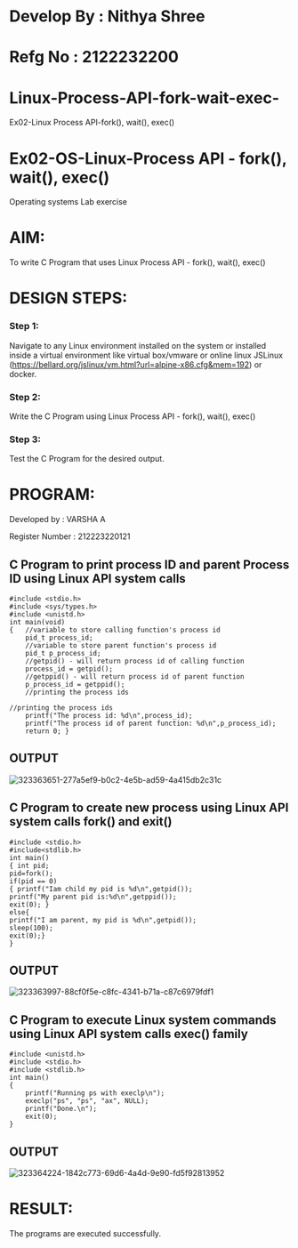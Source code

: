 # Develop By : Nithya Shree
# Refg No : 2122232200
# Linux-Process-API-fork-wait-exec-
Ex02-Linux Process API-fork(), wait(), exec()
# Ex02-OS-Linux-Process API - fork(), wait(), exec()
Operating systems Lab exercise


# AIM:
To write C Program that uses Linux Process API - fork(), wait(), exec()

# DESIGN STEPS:

### Step 1:

Navigate to any Linux environment installed on the system or installed inside a virtual environment like virtual box/vmware or online linux JSLinux (https://bellard.org/jslinux/vm.html?url=alpine-x86.cfg&mem=192) or docker.

### Step 2:

Write the C Program using Linux Process API - fork(), wait(), exec()

### Step 3:

Test the C Program for the desired output. 

# PROGRAM:

Developed by : VARSHA A

Register Number : 212223220121

## C Program to print process ID and parent Process ID using Linux API system calls
~~~
#include <stdio.h>
#include <sys/types.h>
#include <unistd.h>
int main(void)
{	//variable to store calling function's process id
	pid_t process_id;
	//variable to store parent function's process id
	pid_t p_process_id;
	//getpid() - will return process id of calling function
	process_id = getpid();
	//getppid() - will return process id of parent function
	p_process_id = getppid();
	//printing the process ids

//printing the process ids
	printf("The process id: %d\n",process_id);
	printf("The process id of parent function: %d\n",p_process_id);
	return 0; }
~~~

## OUTPUT
![323363651-277a5ef9-b0c2-4e5b-ad59-4a415db2c31c](https://github.com/user-attachments/assets/33384d49-bf8b-4820-a747-0af2f8058d1c)



## C Program to create new process using Linux API system calls fork() and exit()
~~~
#include <stdio.h>
#include<stdlib.h>
int main()
{ int pid; 
pid=fork(); 
if(pid == 0) 
{ printf("Iam child my pid is %d\n",getpid()); 
printf("My parent pid is:%d\n",getppid()); 
exit(0); } 
else{ 
printf("I am parent, my pid is %d\n",getpid()); 
sleep(100); 
exit(0);} 
}
~~~

## OUTPUT
![323363997-88cf0f5e-c8fc-4341-b71a-c87c6979fdf1](https://github.com/user-attachments/assets/a4d2f0a7-a0e8-4dc1-b169-8461d4d1d6a6)



## C Program to execute Linux system commands using Linux API system calls exec() family
~~~
#include <unistd.h>
#include <stdio.h>
#include <stdlib.h>
int main()
{
	printf("Running ps with execlp\n");
	execlp("ps", "ps", "ax", NULL);
	printf("Done.\n");
	exit(0);
}
~~~

## OUTPUT
![323364224-1842c773-69d6-4a4d-9e90-fd5f92813952](https://github.com/user-attachments/assets/a21ceb66-2448-4e00-9c41-a86191084c4d)


# RESULT:
The programs are executed successfully.
